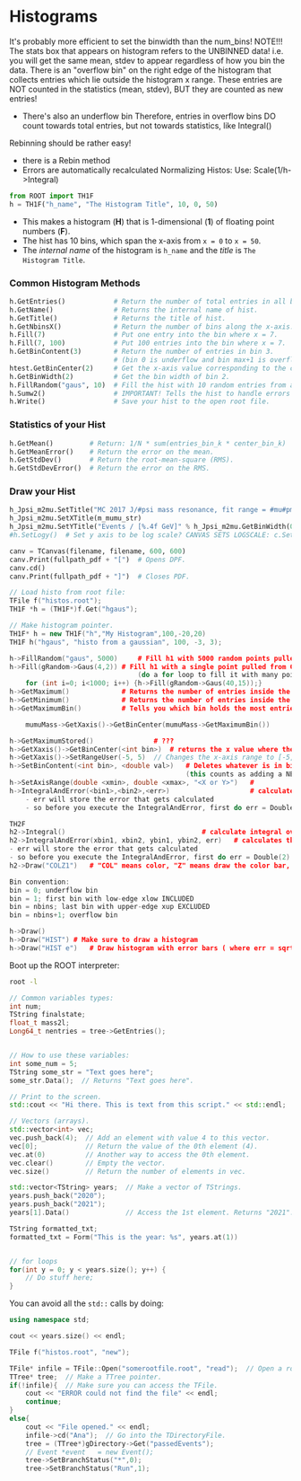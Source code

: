# Histograms

It's probably more efficient to set the binwidth than the num_bins!
NOTE!!!
The stats box that appears on histogram refers to the UNBINNED data!
i.e. you will get the same mean, stdev to appear 
regardless of how you bin the data.
There is an "overflow bin" on the right edge of the histogram that collects entries which lie outside the 
histogram x range. These entries are NOT counted in the statistics (mean, stdev), BUT they are counted
as new entries!
- There's also an underflow bin
Therefore, entries in overflow bins DO count towards total entries, but not towards statistics, like Integral()

Rebinning should be rather easy! 
- there is a Rebin method
- Errors are automatically recalculated
Normalizing Histos:
Use: Scale(1/h->Integral)

```python
from ROOT import TH1F
h = TH1F("h_name", "The Histogram Title", 10, 0, 50)
```

- This makes a histogram (**H**) that is 1-dimensional (**1**) of floating point numbers (**F**).
- The hist has 10 bins, which span the x-axis from `x = 0` to `x = 50`. 
- The _internal name_ of the histogram is `h_name` and the _title_ is `The Histogram Title`.

### Common Histogram Methods

```python
h.GetEntries()            # Return the number of total entries in all bins.
h.GetName()               # Returns the internal name of hist.
h.GetTitle()              # Returns the title of hist.
h.GetNbinsX()             # Return the number of bins along the x-axis.
h.Fill(7)                 # Put one entry into the bin where x = 7.
h.Fill(7, 100)            # Put 100 entries into the bin where x = 7.
h.GetBinContent(3)        # Return the number of entries in bin 3.
                          # (bin 0 is underflow and bin max+1 is overflow)
htest.GetBinCenter(2)     # Get the x-axis value corresponding to the center of bin 2.
h.GetBinWidth(2)          # Get the bin width of bin 2.
h.FillRandom("gaus", 10)  # Fill the hist with 10 random entries from a gaus distribution.
h.Sumw2()                 # IMPORTANT! Tells the hist to handle errors using sum(weights^2).
h.Write()                 # Save your hist to the open root file.
```

### Statistics of your Hist

```python
h.GetMean()         # Return: 1/N * sum(entries_bin_k * center_bin_k)
h.GetMeanError()    # Return the error on the mean.
h.GetStdDev()       # Return the root-mean-square (RMS).
h.GetStdDevError()  # Return the error on the RMS.
```

### Draw your Hist

```python
h_Jpsi_m2mu.SetTitle("MC 2017 J/#psi mass resonance, fit range = #mu#pm%.1f#sigma"%num_sigmas)
h_Jpsi_m2mu.SetXTitle(m_mumu_str)
h_Jpsi_m2mu.SetYTitle("Events / [%.4f GeV]" % h_Jpsi_m2mu.GetBinWidth(0) )
#h.SetLogy()  # Set y axis to be log scale? CANVAS SETS LOGSCALE: c.SetLogy(True)

canv = TCanvas(filename, filename, 600, 600)
canv.Print(fullpath_pdf + "[")  # Opens DPF.
canv.cd()
canv.Print(fullpath_pdf + "]")  # Closes PDF.

```

```c++
// Load histo from root file:
TFile f("histos.root");
TH1F *h = (TH1F*)f.Get("hgaus");

// Make histogram pointer.
TH1F* h = new TH1F("h","My Histogram",100,-20,20)
TH1F h("hgaus", "histo from a gaussian", 100, -3, 3);

h->FillRandom("gaus", 5000)		# Fill h1 with 5000 random points pulled from Gaussian Distribution
h->Fill(gRandom->Gaus(4,2))	# Fill h1 with a single point pulled from Gaussian with mu=4, sigma=2
								(do a for loop to fill it with many points)
	for (int i=0; i<1000; i++) {h->Fill(gRandom->Gaus(40,15));}
h->GetMaximum()				# Returns the number of entries inside the bin which holds the most entries
h->GetMinimum()				# Returns the number of entries inside the bin which holds the fewest entries
h->GetMaximumBin()			# Tells you which bin holds the most entries; Returns the bin number(not x value of bin!)

	mumuMass->GetXaxis()->GetBinCenter(mumuMass->GetMaximumBin())		# returns most-probable value of histo

h->GetMaximumStored()				# ???
h->GetXaxis()->GetBinCenter(<int bin>)	# returns the x value where the center of bin is located
h->GetXaxis()->SetRangeUser(-5, 5)  // Changes the x-axis range to [-5, 5].
h->SetBinContent(<int bin>, <double val>)	# Deletes whatever is in bin number bin, and fills it with value val
											(this counts as adding a NEW entry!)
h->SetAxisRange(double <xmin>, double <xmax>, "<X or Y>") 	# 
h->IntegralAndError(<bin1>,<bin2>,<err>)					# calculates the integral 
    - err will store the error that gets calculated
    - so before you execute the IntegralAndError, first do err = Double(2) to create the err variable 

TH2F
h2->Integral()									# calculate integral over ALL bins
h2->IntegralAndError(xbin1, xbin2, ybin1, ybin2, err)	# calculates the integral over square region, specified by bins
- err will store the error that gets calculated
- so before you execute the IntegralAndError, first do err = Double(2) to create the err variable 
h2->Draw("COLZ1")	# "COL" means color, "Z" means draw the color bar, "1" makes all cells<=0 white!

Bin convention:
bin = 0; underflow bin
bin = 1; first bin with low-edge xlow INCLUDED
bin = nbins; last bin with upper-edge xup EXCLUDED
bin = nbins+1; overflow bin

h->Draw()
h->Draw("HIST")	# Make sure to draw a histogram
h->Draw("HIST e")	# Draw histogram with error bars ( where err = sqrt(num_entries_in_bin) )
```

Boot up the ROOT interpreter:
```bash
root -l
```

```c++
// Common variables types:
int num;
TString finalstate;
float_t mass2l;
Long64_t nentries = tree->GetEntries();


// How to use these variables:
int some_num = 5;
TString some_str = "Text goes here";
some_str.Data();  // Returns "Text goes here".

// Print to the screen.
std::cout << "Hi there. This is text from this script." << std::endl;

// Vectors (arrays).
std::vector<int> vec;
vec.push_back(4);  // Add an element with value 4 to this vector. 
vec[0];            // Return the value of the 0th element (4). 
vec.at(0)          // Another way to access the 0th element.
vec.clear()        // Empty the vector.
vec.size()         // Return the number of elements in vec.

std::vector<TString> years;  // Make a vector of TStrings.
years.push_back("2020");
years.push_back("2021");
years[1].Data()              // Access the 1st element. Returns "2021".

TString formatted_txt;
formatted_txt = Form("This is the year: %s", years.at(1))


// for loops
for(int y = 0; y < years.size(); y++) {
    // Do stuff here;
}
```

You can avoid all the `std::` calls by doing:
```c++
using namespace std;

cout << years.size() << endl;
```

```c++
TFile f("histos.root", "new");

TFile* infile = TFile::Open("somerootfile.root", "read");  // Open a root file.
TTree* tree;  // Make a TTree pointer.
if(!infile){  // Make sure you can access the TFile. 
    cout << "ERROR could not find the file" << endl;
    continue;
}
else{
    cout << "File opened." << endl;
    infile->cd("Ana");  // Go into the TDirectoryFile.
    tree = (TTree*)gDirectory->Get("passedEvents");
    // Event *event   = new Event();
    tree->SetBranchStatus("*",0);
    tree->SetBranchStatus("Run",1);     

```